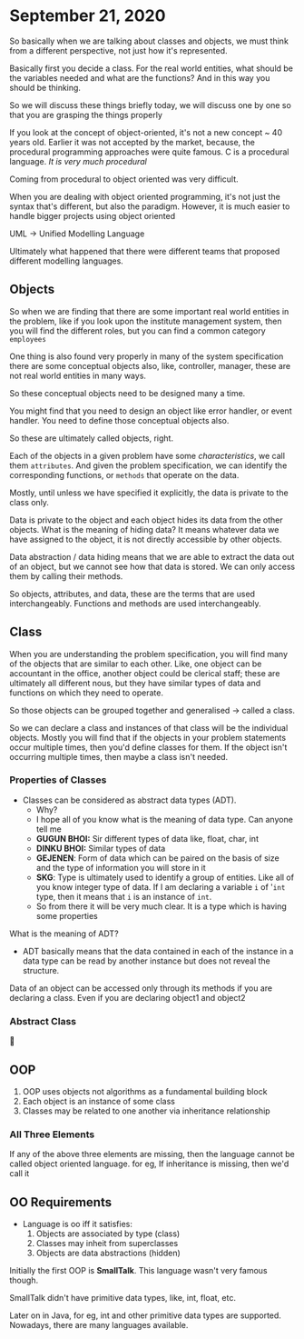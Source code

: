 # September 21, 2020
So basically when we are talking about classes and objects, we must think from a different perspective, not just how it's represented.

Basically first you decide a class. For the real world entities, what should be the variables needed and what are the functions? And in this way you should be thinking.

So we will discuss these things briefly today, we will discuss one by one so that you are grasping the things properly

If you look at the concept of object-oriented, it's not a new concept ~ 40 years old. Earlier it was not accepted by the market, because, the procedural programming approaches were quite famous. C is a procedural language. *It is very much procedural*

Coming from procedural to object oriented was very difficult.

When you are dealing with object oriented programming, it's not just the syntax that's different, but also the paradigm. However, it is much easier to handle bigger projects using object oriented

UML -> Unified Modelling Language

Ultimately what happened that there were different teams that proposed different modelling languages. 

## Objects
So when we are finding that there are some important real world entities in the problem, like if you look upon the institute management system, then you will find the different roles, but you can find a common category `employees`

One thing is also found very properly in many of the system specification there are some conceptual objects also, like, controller, manager, these are not real world entities in many ways.

So these conceptual objects need to be designed many a time. 

You might find that you need to design an object like error handler, or event handler. You need to define those conceptual objects also. 

So these are ultimately called objects, right.

Each of the objects in a given problem have some *characteristics*, we call them `attributes`.
And given the problem specification, we can identify the corresponding functions, or `methods` that operate on the data. 

Mostly, until unless we have specified it explicitly, the data is private to the class only. 

Data is private to the object and each object hides its data from the other objects. What is the meaning of hiding data? It means whatever data we have assigned to the object, it is not directly accessible by other objects.

Data abstraction / data hiding means that we are able to extract the data out of an object, but we cannot see how that data is stored. We can only access them by calling their methods.

So objects, attributes, and data, these are the terms that are used interchangeably. Functions and methods are used interchangeably.

## Class
When you are understanding the problem specification, you will find many of the objects that are similar to each other. Like, one object can be accountant in the office, another object could be clerical staff; these are ultimately all different nous, but they have similar types of data and functions on which they need to operate.

So those objects can be grouped together and generalised -> called a class.

So we can declare a class and instances of that class will be the individual objects. Mostly you will find that if the objects in your problem statements occur multiple times, then you'd define classes for them. If the object isn't occurring multiple times, then maybe a class isn't needed.

### Properties of Classes

- Classes can be considered as abstract data types (ADT).
	- Why?
	- I hope all of you know what is the meaning of data type. Can anyone tell me 
	- **GUGUN BHOI:** Sir different types of data like, float, char, int
	- **DINKU BHOI:** Similar types of data
	- **GEJENEN**: Form of data which can be paired on the basis of size and the type of information you will store in it
	- **SKG**: Type is ultimately used to identify a group of entities. Like all of you know integer type of data. If I am declaring a variable `i` of '`int` type, then it means that `i` is an instance of `int`.
	- So from there it will be very much clear. It is a type which is having some properties

What is the meaning of ADT?
- ADT basically means that the data contained in each of the instance in a data type can be read by another instance but does not reveal the structure.

Data of an object can be accessed only through its methods if you are declaring a class. Even if you are declaring object1 and object2

### Abstract Class
👺
## OOP
1. OOP uses objects not algorithms as a fundamental building block
2. Each object is an instance of some class
3. Classes may be related to one another via inheritance relationship

### All Three Elements
If any of the above three elements are missing, then the language cannot be called object oriented language. for eg, If inheritance is missing, then we'd call it 

## OO Requirements
- Language is oo iff it satisfies:
	1. Objects are associated by type (class)
	2. Classes may inheit from superclasses
	3. Objects are data abstractions (hidden)

Initially the first OOP is **SmallTalk**. This language wasn't very famous though.

SmallTalk didn't have primitive data types, like, int, float, etc.

Later on in Java, for eg, int and other primitive data types are supported. Nowadays, there are many languages available.
